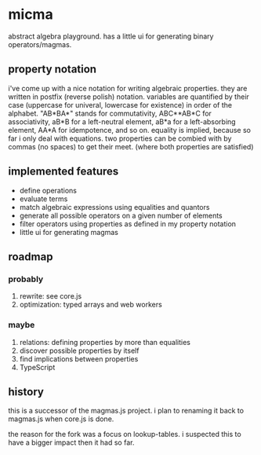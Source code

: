 # micma

abstract algebra playground. has a little ui for generating binary operators/magmas.

## property notation

i've come up with a nice notation for writing algebraic properties. they are written in postfix (reverse polish) notation. variables are quantified by their case (uppercase for univeral, lowercase for existence) in order of the alphabet. "AB\*BA\*" stands for commutativity, ABC\*\*AB\*C for associativity, aB\*B for a left-neutral element, aB\*a for a left-absorbing element, AA\*A for idempotence, and so on. equality is implied, because so far i only deal with equations. two properties can be combied with by commas (no spaces) to get their meet. (where both properties are satisfied)

## implemented features

* define operations
* evaluate terms
* match algebraic expressions using equalities and quantors
* generate all possible operators on a given number of elements
* filter operators using properties as defined in my property notation
* little ui for generating magmas

## roadmap

### probably

1. rewrite: see core.js
2. optimization: typed arrays and web workers

### maybe

1. relations: defining properties by more than equalities
2. discover possible properties by itself
3. find implications between properties
4. TypeScript

## history

this is a successor of the magmas.js project. i plan to renaming it back to magmas.js when core.js is done.

the reason for the fork was a focus on lookup-tables. i suspected this to have a bigger impact then it had so far.

